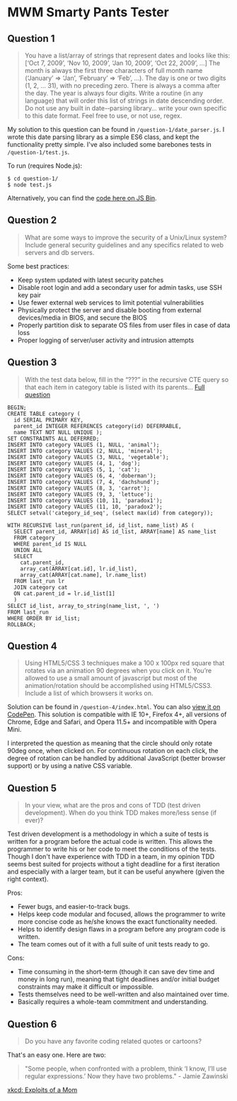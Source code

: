 # MWM Smarty Pants Tester

## Question 1

> You have a list/array of strings that represent dates and looks like this:
> [‘Oct 7, 2009’, ‘Nov 10, 2009’, ‘Jan 10, 2009’, ‘Oct 22, 2009’, …]
> The month is always the first three characters of full month name
> (‘January’ => ‘Jan’, ‘February’ => ‘Feb’, …).
> The day is one or two digits (1, 2, … 31), with no preceding zero. There is always a comma after the day. The year is always four digits. Write a routine (in any language) that will order this list of strings in date descending order. Do not use any built in date-­‐parsing library… write your own specific to this date format. Feel free to use, or not use, regex.

My solution to this question can be found in `/question-1/date_parser.js`. I wrote this date parsing library as a simple ES6 class, and kept the functionality pretty simple. I've also included some barebones tests in `/question-1/test.js`.

To run (requires Node.js):

```
$ cd question-1/
$ node test.js
```

Alternatively, you can find the [code here on JS Bin](https://jsbin.com/xagivij/edit?js,console).

## Question 2

> What are some ways to improve the security of a Unix/Linux system? Include general security guidelines and any specifics related to web servers and db servers.

Some best practices:
* Keep system updated with latest security patches
* Disable root login and add a secondary user for admin tasks, use SSH key pair
* Use fewer external web services to limit potential vulnerabilities
* Physically protect the server and disable booting from external devices/media in BIOS, and secure the BIOS
* Properly partition disk to separate OS files from user files in case of data loss
* Proper logging of server/user activity and intrusion attempts

## Question 3

> With the test data below, fill in the “???” in the recursive CTE query so that each item in category table is listed with its parents... [Full question](https://mouthwateringmedia.com/careers/smarty-pants-tester/)

```
BEGIN;
CREATE TABLE category (
  id SERIAL PRIMARY KEY,
  parent_id INTEGER REFERENCES category(id) DEFERRABLE,
  name TEXT NOT NULL UNIQUE );
SET CONSTRAINTS ALL DEFERRED;
INSERT INTO category VALUES (1, NULL, 'animal');
INSERT INTO category VALUES (2, NULL, 'mineral');
INSERT INTO category VALUES (3, NULL, 'vegetable');
INSERT INTO category VALUES (4, 1, 'dog');
INSERT INTO category VALUES (5, 1, 'cat');
INSERT INTO category VALUES (6, 4, 'doberman');
INSERT INTO category VALUES (7, 4, 'dachshund');
INSERT INTO category VALUES (8, 3, 'carrot');
INSERT INTO category VALUES (9, 3, 'lettuce');
INSERT INTO category VALUES (10, 11, 'paradox1');
INSERT INTO category VALUES (11, 10, 'paradox2');
SELECT setval('category_id_seq', (select max(id) from category));

WITH RECURSIVE last_run(parent_id, id_list, name_list) AS (
  SELECT parent_id, ARRAY[id] AS id_list, ARRAY[name] AS name_list
  FROM category
  WHERE parent_id IS NULL
  UNION ALL
  SELECT
  	cat.parent_id,
  	array_cat(ARRAY[cat.id], lr.id_list),
  	array_cat(ARRAY[cat.name], lr.name_list)
  FROM last_run lr
  JOIN category cat
  ON cat.parent_id = lr.id_list[1]
  )
SELECT id_list, array_to_string(name_list, ', ')
FROM last_run
WHERE ORDER BY id_list;
ROLLBACK;
```

## Question 4

> Using HTML5/CSS 3 techniques make a 100 x 100px red square that rotates via an animation 90 degrees when you click on it. You’re allowed to use a small amount of javascript but most of the animation/rotation should be accomplished using HTML5/CSS3. Include a list of which browsers it works on.

Solution can be found in `/question-4/index.html`. You can also [view it on CodePen](https://codepen.io/vasighm/pen/jxXpog). This solution is compatible with IE 10+, Firefox 4+, all versions of Chrome, Edge and Safari, and Opera 11.5+ and incompatible with Opera Mini.

I interpreted the question as meaning that the circle should only rotate 90deg once, when clicked on. For continuous rotation on each click, the degree of rotation can be handled by additional JavaScript (better browser support) or by using a native CSS variable.

## Question 5

> In your view, what are the pros and cons of TDD (test driven development). When do you think TDD makes more/less sense (if ever)?

Test driven development is a methodology in which a suite of tests is written for a program before the actual code is written. This allows the programmer to write his or her code to meet the conditions of the tests. Though I don't have experience with TDD in a team, in my opinion TDD seems best suited for projects without a tight deadline for a first iteration and especially with a larger team, but it can be useful anywhere (given the right context).

Pros:
* Fewer bugs, and easier-to-track bugs. 
* Helps keep code modular and focused, allows the programmer to write more concise code as he/she knows the exact functionality needed. 
* Helps to identify design flaws in a program before any program code is written. 
* The team comes out of it with a full suite of unit tests ready to go. 

Cons:
* Time consuming in the short-term (though it can save dev time and money in long run), meaning that tight deadlines and/or initial budget constraints may make it difficult or impossible.
* Tests themselves need to be well-written and also maintained over time.
* Basically requires a whole-team commitment and understanding.

## Question 6

> Do you have any favorite coding related quotes or cartoons?

That's an easy one. Here are two:

> "Some people, when confronted with a problem, think ‘I know, I’ll use regular expressions.’ Now they have two problems." - Jamie Zawinski

[xkcd: Exploits of a Mom](https://xkcd.com/327/)
